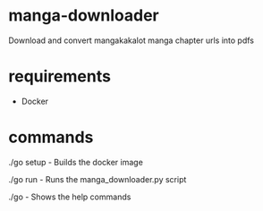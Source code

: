 # manga-downloader

Download and convert mangakakalot manga chapter urls into pdfs

# requirements

- Docker

# commands

./go setup - Builds the docker image

./go run - Runs the manga_downloader.py script

./go - Shows the help commands

